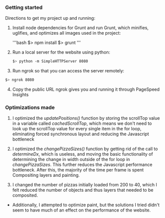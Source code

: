 ### Getting started

Directions to get my project up and running:

1. Install node dependencies for Grunt and run Grunt, which minifies, uglifies,
and optimizes all images used in the project:

	'''bash
	$> npm install
	$> grunt
	'''

2. Run a local server for the website using python:

  	```bash
  	$> python -m SimpleHTTPServer 8080
  	```

3. Run ngrok so that you can access the server remotely:

  ``` bash
  $> ngrok 8080
  ```

4. Copy the public URL ngrok gives you and running it through PageSpeed Insights

### Optimizations made

1. I optimized the *updatePositions()* function by storing the scrollTop value
in a variable called *cachedScrollTop*, which means we don't need to look up
the scrollTop value for every single item in the for loop, eliminating forced
synchronous layout and reducing the Javascript bottleneck

2. I optimized the *changePizzaSizes()* function by getting rid of the call to
*determineDx*, which is useless, and moving the basic functionality of
determining the change in width outside of the for loop in *changePizzaSizes*.
This further reduces the Javascript performance bottleneck. After this, the
majority of the time per frame is spent Compositing layers and painting.

3. I changed the number of pizzas initially loaded from 200 to 40, which I felt
reduced the number of objects and thus layers that needed to be composited.

* Additionally, I attempted to optimize paint, but the solutions I tried
didn't seem to have much of an effect on the performance of the website.